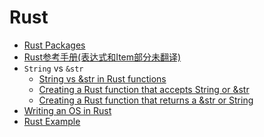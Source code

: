 
Rust
====

- [Rust Packages](./packages.md)
- [Rust参考手册(表达式和Item部分未翻译)](./ref.md)
- `String` vs `&str`
    - [String vs &str in Rust functions](http://hermanradtke.com/2015/05/03/string-vs-str-in-rust-functions.html)
    - [Creating a Rust function that accepts String or &str](http://hermanradtke.com/2015/05/06/creating-a-rust-function-that-accepts-string-or-str.html)
    - [Creating a Rust function that returns a &str or String](http://hermanradtke.com/2015/05/29/creating-a-rust-function-that-returns-string-or-str.html)
- [Writing an OS in Rust ](http://os.phil-opp.com/)
- [Rust Example](http://rustbyexample.com)
